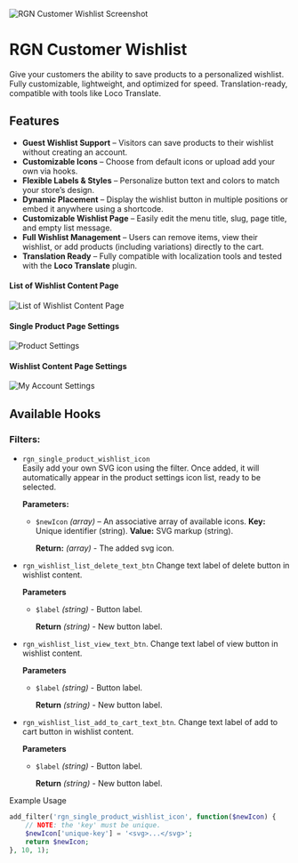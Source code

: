 
![RGN Customer Wishlist Screenshot](http://reagandev.com/wp-content/uploads/2025/08/screenshot-sample-wide-3.png)


# RGN Customer Wishlist
Give your customers the ability to save products to a personalized wishlist. Fully customizable, lightweight, and optimized for speed. Translation-ready, compatible with tools like Loco Translate.


## Features

- **Guest Wishlist Support** – Visitors can save products to their wishlist without creating an account.  
- **Customizable Icons** – Choose from default icons or upload add your own via hooks.  
- **Flexible Labels & Styles** – Personalize button text and colors to match your store’s design.  
- **Dynamic Placement** – Display the wishlist button in multiple positions or embed it anywhere using a shortcode.  
- **Customizable Wishlist Page** – Easily edit the menu title, slug, page title, and empty list message.  
- **Full Wishlist Management** – Users can remove items, view their wishlist, or add products (including variations) directly to the cart.  
- **Translation Ready** – Fully compatible with localization tools and tested with the **Loco Translate** plugin.  

#### List of Wishlist Content Page
![List of Wishlist Content Page](http://reagandev.com/wp-content/uploads/2025/08/added-list-content.jpg)

#### Single Product Page Settings
![Product Settings](http://reagandev.com/wp-content/uploads/2025/08/product-settings.jpg)

#### Wishlist Content Page Settings
![My Account Settings](http://reagandev.com/wp-content/uploads/2025/08/my-account-settings.jpg)

## Available Hooks

### Filters:

- `rgn_single_product_wishlist_icon`  
  Easily add your own SVG icon using the filter. Once added, it will automatically appear in the product settings icon list, ready to be selected.

  **Parameters:**  
  - `$newIcon` *(array)* – An associative array of available icons. **Key:** Unique identifier (string). **Value:** SVG markup (string).
  
    **Return:** *(array)*  - The added svg icon.

- `rgn_wishlist_list_delete_text_btn`
  Change text label of delete button in wishlist content.

  **Parameters**
  - `$label` *(string)* - Button label.

    **Return** *(string)* - New button label.

- `rgn_wishlist_list_view_text_btn`.
  Change text label of view button in wishlist content.

  **Parameters**
  - `$label` *(string)* - Button label.

    **Return** *(string)* - New button label.

- `rgn_wishlist_list_add_to_cart_text_btn`.
  Change text label of add to cart button in wishlist content.

  **Parameters**
  - `$label` *(string)* - Button label.

    **Return** *(string)* - New button label.

Example Usage
```php
add_filter('rgn_single_product_wishlist_icon', function($newIcon) {
    // NOTE: the 'key' must be unique.
    $newIcon['unique-key'] = '<svg>...</svg>';
    return $newIcon;
}, 10, 1);  
```